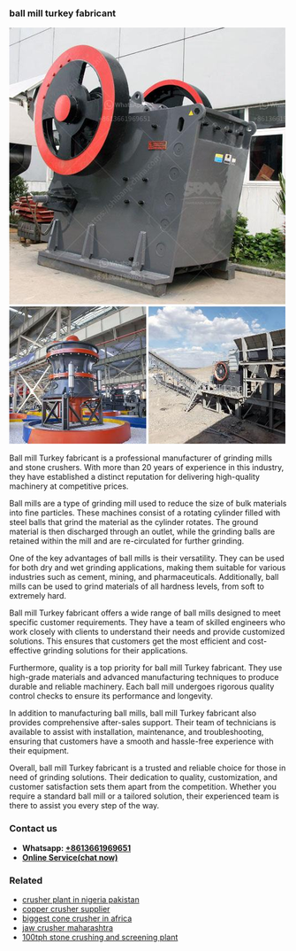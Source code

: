 <h3>ball mill turkey fabricant</h3><img src='1706755424.jpg' alt=''><p>Ball mill Turkey fabricant is a professional manufacturer of grinding mills and stone crushers. With more than 20 years of experience in this industry, they have established a distinct reputation for delivering high-quality machinery at competitive prices.</p><p>Ball mills are a type of grinding mill used to reduce the size of bulk materials into fine particles. These machines consist of a rotating cylinder filled with steel balls that grind the material as the cylinder rotates. The ground material is then discharged through an outlet, while the grinding balls are retained within the mill and are re-circulated for further grinding.</p><p>One of the key advantages of ball mills is their versatility. They can be used for both dry and wet grinding applications, making them suitable for various industries such as cement, mining, and pharmaceuticals. Additionally, ball mills can be used to grind materials of all hardness levels, from soft to extremely hard.</p><p>Ball mill Turkey fabricant offers a wide range of ball mills designed to meet specific customer requirements. They have a team of skilled engineers who work closely with clients to understand their needs and provide customized solutions. This ensures that customers get the most efficient and cost-effective grinding solutions for their applications.</p><p>Furthermore, quality is a top priority for ball mill Turkey fabricant. They use high-grade materials and advanced manufacturing techniques to produce durable and reliable machinery. Each ball mill undergoes rigorous quality control checks to ensure its performance and longevity.</p><p>In addition to manufacturing ball mills, ball mill Turkey fabricant also provides comprehensive after-sales support. Their team of technicians is available to assist with installation, maintenance, and troubleshooting, ensuring that customers have a smooth and hassle-free experience with their equipment.</p><p>Overall, ball mill Turkey fabricant is a trusted and reliable choice for those in need of grinding solutions. Their dedication to quality, customization, and customer satisfaction sets them apart from the competition. Whether you require a standard ball mill or a tailored solution, their experienced team is there to assist you every step of the way.</p><h3>Contact us</h3><ul><li><strong>Whatsapp:&nbsp;<a href="https://wa.me/8613661969651">+8613661969651</a></strong></li><li><a href="https://swt.shibang-china.com/?git&amp;zhl&amp;ball mill turkey fabricant"><strong>Online Service(chat now)</strong></a></li></ul><h3>Related</h3><ul><li><a href='crusher plant in nigeria pakistan.md'>crusher plant in nigeria pakistan</a></li><li><a href='copper crusher supplier.md'>copper crusher supplier</a></li><li><a href='biggest cone crusher in africa.md'>biggest cone crusher in africa</a></li><li><a href='jaw crusher maharashtra.md'>jaw crusher maharashtra</a></li><li><a href='100tph stone crushing and screening plant.md'>100tph stone crushing and screening plant</a></li></ul>